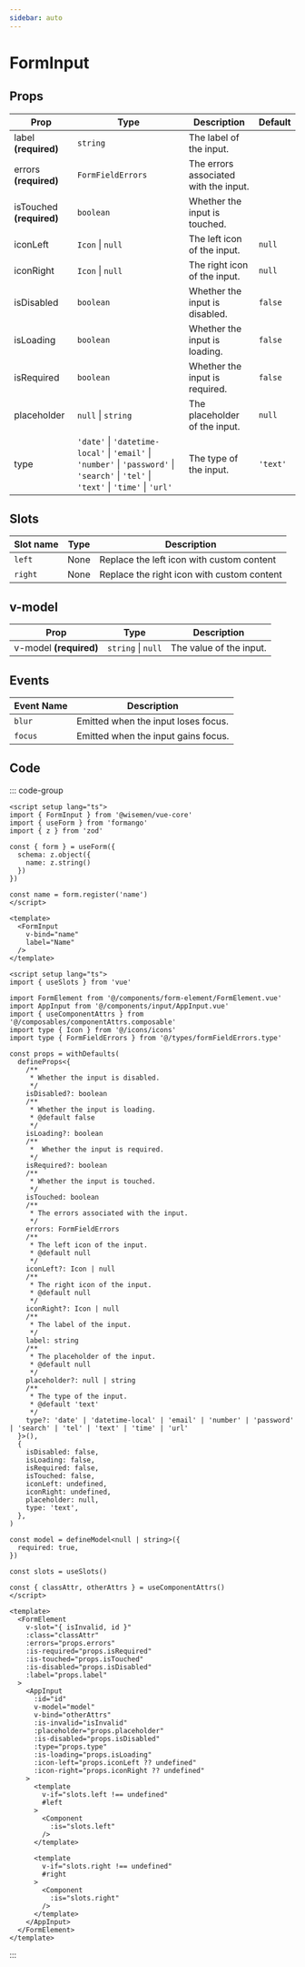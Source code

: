 ```yaml
---
sidebar: auto
---
```


# FormInput
<script setup>
import FormInputPlayground from './FormInputPlayground.vue'
</script>

<FormInputPlayground />

## Props

| Prop        | Type                                                                                      | Description                                       | Default     |
|-------------|-------------------------------------------------------------------------------------------|---------------------------------------------------|-------------|
| label **(required)**       | `string`                                                                                 | The label of the input.                           |            |
| errors **(required)**      | `FormFieldErrors`                                                                        | The errors associated with the input.             |            |
| isTouched **(required)**   | `boolean`                                                                                | Whether the input is touched.                     |      |
| iconLeft    | `Icon` \| `null`                                                                         | The left icon of the input.                       | `null`      |
| iconRight   | `Icon` \| `null`                                                                         | The right icon of the input.                      | `null`      |
| isDisabled  | `boolean`                                                                                | Whether the input is disabled.                    | `false`     |
| isLoading   | `boolean`                                                                                | Whether the input is loading.                     | `false`     |
| isRequired  | `boolean`                                                                                | Whether the input is required.                    | `false`     |
| placeholder | `null` \| `string`                                                                       | The placeholder of the input.                     | `null`      |
| type        | `'date'` \| `'datetime-local'` \| `'email'` \| `'number'` \| `'password'` \| `'search'` \| `'tel'` \| `'text'` \| `'time'` \| `'url'` | The type of the input.               | `'text'`    |


## Slots

| Slot name | Type | Description                               |
| --------- | ---- | ----------------------------------------- |
| `left`    | None | Replace the left icon with custom content |
| `right`   | None | Replace the right icon with custom content|


## v-model

| Prop     | Type                 | Description              |
|----------|----------------------|--------------------------|
| v-model **(required)**  | `string` \| `null`  | The value of the input. |


## Events

| Event Name  | Description                                          |
|-------------|------------------------------------------------------|
| `blur`        | Emitted when the input loses focus.                  |
| `focus`       | Emitted when the input gains focus.                  |


## Code

::: code-group
```vue [Usage]
<script setup lang="ts">
import { FormInput } from '@wisemen/vue-core'
import { useForm } from 'formango'
import { z } from 'zod'

const { form } = useForm({
  schema: z.object({
    name: z.string()
  })
})

const name = form.register('name')
</script>

<template>
  <FormInput 
    v-bind="name" 
    label="Name"
  />
</template>
```

```vue [Source code]
<script setup lang="ts">
import { useSlots } from 'vue'

import FormElement from '@/components/form-element/FormElement.vue'
import AppInput from '@/components/input/AppInput.vue'
import { useComponentAttrs } from '@/composables/componentAttrs.composable'
import type { Icon } from '@/icons/icons'
import type { FormFieldErrors } from '@/types/formFieldErrors.type'

const props = withDefaults(
  defineProps<{
    /**
     * Whether the input is disabled.
     */
    isDisabled?: boolean
    /**
     * Whether the input is loading.
     * @default false
     */
    isLoading?: boolean
    /**
     *  Whether the input is required.
     */
    isRequired?: boolean
    /**
     * Whether the input is touched.
     */
    isTouched: boolean
    /**
     * The errors associated with the input.
     */
    errors: FormFieldErrors
    /**
     * The left icon of the input.
     * @default null
     */
    iconLeft?: Icon | null
    /**
     * The right icon of the input.
     * @default null
     */
    iconRight?: Icon | null
    /**
     * The label of the input.
     */
    label: string
    /**
     * The placeholder of the input.
     * @default null
     */
    placeholder?: null | string
    /**
     * The type of the input.
     * @default 'text'
     */
    type?: 'date' | 'datetime-local' | 'email' | 'number' | 'password' | 'search' | 'tel' | 'text' | 'time' | 'url'
  }>(),
  {
    isDisabled: false,
    isLoading: false,
    isRequired: false,
    isTouched: false,
    iconLeft: undefined,
    iconRight: undefined,
    placeholder: null,
    type: 'text',
  },
)

const model = defineModel<null | string>({
  required: true,
})

const slots = useSlots()

const { classAttr, otherAttrs } = useComponentAttrs()
</script>

<template>
  <FormElement
    v-slot="{ isInvalid, id }"
    :class="classAttr"
    :errors="props.errors"
    :is-required="props.isRequired"
    :is-touched="props.isTouched"
    :is-disabled="props.isDisabled"
    :label="props.label"
  >
    <AppInput
      :id="id"
      v-model="model"
      v-bind="otherAttrs"
      :is-invalid="isInvalid"
      :placeholder="props.placeholder"
      :is-disabled="props.isDisabled"
      :type="props.type"
      :is-loading="props.isLoading"
      :icon-left="props.iconLeft ?? undefined"
      :icon-right="props.iconRight ?? undefined"
    >
      <template
        v-if="slots.left !== undefined"
        #left
      >
        <Component
          :is="slots.left"
        />
      </template>

      <template
        v-if="slots.right !== undefined"
        #right
      >
        <Component
          :is="slots.right"
        />
      </template>
    </AppInput>
  </FormElement>
</template>

```

:::

